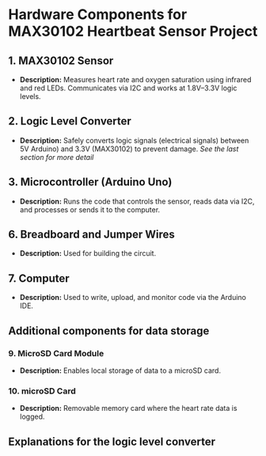 # Hardware Components for MAX30102 Heartbeat Sensor Project

## 1. MAX30102 Sensor 
- **Description:** Measures heart rate and oxygen saturation using infrared and red LEDs. Communicates via I2C and works at 1.8V–3.3V logic levels.

## 2. Logic Level Converter
- **Description:** Safely converts logic signals (electrical signals) between 5V Arduino) and 3.3V (MAX30102) to prevent damage. *See the last section for more detail*

## 3. Microcontroller (Arduino Uno)
- **Description:** Runs the code that controls the sensor, reads data via I2C, and processes or sends it to the computer.

## 6. Breadboard and Jumper Wires
- **Description:** Used for building the circuit.

## 7. Computer
- **Description:** Used to write, upload, and monitor code via the Arduino IDE. 

## Additional components for data storage
### 9. MicroSD Card Module
- **Description:** Enables local storage of data to a microSD card.

### 10. microSD Card 
- **Description:** Removable memory card where the heart rate data is logged.

## Explanations for the logic level converter
